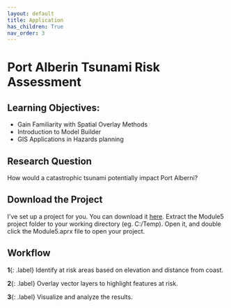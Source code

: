 ```yaml
---
layout: default
title: Application
has_children: True
nav_order: 3
---
```


# Port Alberin Tsunami Risk Assessment

## Learning Objectives:

* Gain Familiarity with Spatial Overlay Methods
* Introduction to Model Builder
* GIS Applications in Hazards planning 


## Research Question

How would a catastrophic tsunami potentially impact Port Alberni?

## Download the Project

I've set up a project for you.  You can download it [here](https://github.com/June-Skeeter/Module5_GEOS270/blob/main/data/Module5.zip).  Extract the Module5 project folder to your working directory (eg. C:/Temp).  Open it, and double click the Module5.aprx file to open your project.
 
## Workflow



**1**{: .label} Identify at risk areas based on elevation and distance from coast.

**2**{: .label} Overlay vector layers to highlight features at risk.

**3**{: .label} Visualize and analyze the results.





